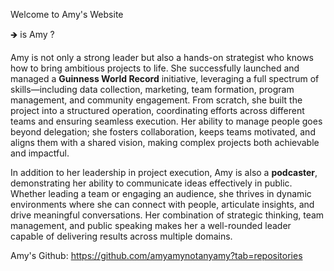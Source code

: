 Welcome to Amy's Website 

🡺
 is Amy ? 

Amy is not only a strong leader but also a hands-on strategist who knows how to bring ambitious projects to life. She successfully launched and managed a **Guinness World Record** initiative, leveraging a full spectrum of skills—including data collection, marketing, team formation, program management, and community engagement. From scratch, she built the project into a structured operation, coordinating efforts across different teams and ensuring seamless execution. Her ability to manage people goes beyond delegation; she fosters collaboration, keeps teams motivated, and aligns them with a shared vision, making complex projects both achievable and impactful.  

In addition to her leadership in project execution, Amy is also a **podcaster**, demonstrating her ability to communicate ideas effectively in public. Whether leading a team or engaging an audience, she thrives in dynamic environments where she can connect with people, articulate insights, and drive meaningful conversations. Her combination of strategic thinking, team management, and public speaking makes her a well-rounded leader capable of delivering results across multiple domains.


Amy's Github: 
https://github.com/amyamynotanyamy?tab=repositories
